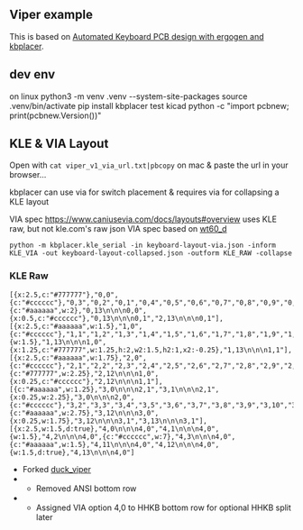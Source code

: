 ## Viper example

This is based on [Automated Keyboard PCB design with ergogen and kbplacer](https://github.com/adamws/kicad-kbplacer/tree/master/examples/absolem-ergogen).

## dev env

on linux
python3 -m venv .venv --system-site-packages
source .venv/bin/activate
pip install kbplacer
test kicad
python -c "import pcbnew; print(pcbnew.Version())"


## KLE & VIA Layout

Open with `cat viper_v1_via_url.txt|pbcopy` on mac & paste the url in your browser...

kbplacer can use via for switch placement & requires via for collapsing a KLE layout

VIA spec https://www.caniusevia.com/docs/layouts#overview uses KLE raw, but not kle.com's raw json
VIA spec based on [wt60_d](https://github.com/the-via/keyboards/blob/9da730d66a00c3ca1b9b9ac7e7078fc221432501/v3/wilba_tech/wt60_d/wt60_d.json#L9)

```
python -m kbplacer.kle_serial -in keyboard-layout-via.json -inform KLE_VIA -out keyboard-layout-collapsed.json -outform KLE_RAW -collapse
```

### KLE Raw

```
[{x:2.5,c:"#777777"},"0,0",{c:"#cccccc"},"0,3","0,2","0,1","0,4","0,5","0,6","0,7","0,8","0,9","0,12","0,11","0,10",{c:"#aaaaaa",w:2},"0,13\n\n\n0,0",{x:0.5,c:"#cccccc"},"0,13\n\n\n0,1","2,13\n\n\n0,1"],
[{x:2.5,c:"#aaaaaa",w:1.5},"1,0",{c:"#cccccc"},"1,1","1,2","1,3","1,4","1,5","1,6","1,7","1,8","1,9","1,10","1,11","1,12",{w:1.5},"1,13\n\n\n1,0",{x:1.25,c:"#777777",w:1.25,h:2,w2:1.5,h2:1,x2:-0.25},"1,13\n\n\n1,1"],
[{x:2.5,c:"#aaaaaa",w:1.75},"2,0",{c:"#cccccc"},"2,1","2,2","2,3","2,4","2,5","2,6","2,7","2,8","2,9","2,10","2,11",{c:"#777777",w:2.25},"2,12\n\n\n1,0",{x:0.25,c:"#cccccc"},"2,12\n\n\n1,1"],
[{c:"#aaaaaa",w:1.25},"3,0\n\n\n2,1","3,1\n\n\n2,1",{x:0.25,w:2.25},"3,0\n\n\n2,0",{c:"#cccccc"},"3,2","3,3","3,4","3,5","3,6","3,7","3,8","3,9","3,10","3,11",{c:"#aaaaaa",w:2.75},"3,12\n\n\n3,0",{x:0.25,w:1.75},"3,12\n\n\n3,1","3,13\n\n\n3,1"],
[{x:2.5,w:1.5,d:true},"4,0\n\n\n4,0","4,1\n\n\n4,0",{w:1.5},"4,2\n\n\n4,0",{c:"#cccccc",w:7},"4,3\n\n\n4,0",{c:"#aaaaaa",w:1.5},"4,11\n\n\n4,0","4,12\n\n\n4,0",{w:1.5,d:true},"4,13\n\n\n4,0"]
```

- Forked [duck_viper](https://adamws.github.io/keyboard-pcbs/#duck-eagle_viper-v2-eagle_viper)
- - Removed ANSI bottom row
- - Assigned VIA option 4,0 to HHKB bottom row for optional HHKB split later
